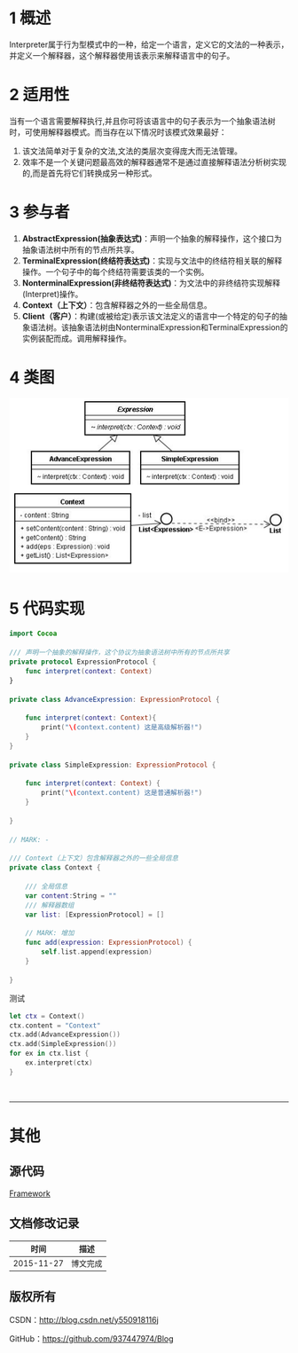 # 1 概述

Interpreter属于行为型模式中的一种，给定一个语言，定义它的文法的一种表示，并定义一个解释器，这个解释器使用该表示来解释语言中的句子。

# 2 适用性

当有一个语言需要解释执行,并且你可将该语言中的句子表示为一个抽象语法树时，可使用解释器模式。而当存在以下情况时该模式效果最好：

1. 该文法简单对于复杂的文法,文法的类层次变得庞大而无法管理。
2. 效率不是一个关键问题最高效的解释器通常不是通过直接解释语法分析树实现的,而是首先将它们转换成另一种形式。

# 3 参与者

1. **AbstractExpression(抽象表达式)**：声明一个抽象的解释操作，这个接口为抽象语法树中所有的节点所共享。
2. **TerminalExpression(终结符表达式)**：实现与文法中的终结符相关联的解释操作。一个句子中的每个终结符需要该类的一个实例。
3. **NonterminalExpression(非终结符表达式)**：为文法中的非终结符实现解释(Interpret)操作。
4. **Context（上下文）**：包含解释器之外的一些全局信息。
5. **Client（客户）**：构建(或被给定)表示该文法定义的语言中一个特定的句子的抽象语法树。该抽象语法树由NonterminalExpression和TerminalExpression的实例装配而成。调用解释操作。

# 4 类图

![DDl-1](https://raw.githubusercontent.com/937447974/Blog/master/Resources/2015112713.png)

# 5 代码实现

```swift
import Cocoa

/// 声明一个抽象的解释操作，这个协议为抽象语法树中所有的节点所共享
private protocol ExpressionProtocol {    
    func interpret(context: Context)    
}

private class AdvanceExpression: ExpressionProtocol {
    
    func interpret(context: Context){
        print("\(context.content) 这是高级解析器!")
    }
}

private class SimpleExpression: ExpressionProtocol {
    
    func interpret(context: Context) {
        print("\(context.content) 这是普通解析器!")
    }
    
}

// MARK: -

/// Context（上下文）包含解释器之外的一些全局信息
private class Context {
    
    /// 全局信息
    var content:String = ""
    /// 解释器数组
    var list: [ExpressionProtocol] = []
    
    // MARK: 增加
    func add(expression: ExpressionProtocol) {
        self.list.append(expression)
    }
    
}
```

测试

```swift
let ctx = Context()
ctx.content = "Context"
ctx.add(AdvanceExpression())
ctx.add(SimpleExpression())
for ex in ctx.list {
	ex.interpret(ctx)
}
```

&#160;

----------

# 其他

## 源代码

[Framework](https://github.com/937447974/Framework)

## 文档修改记录

| 时间 | 描述 |
| ---- | ---- |
| 2015-11-27 | 博文完成 |

## 版权所有

CSDN：http://blog.csdn.net/y550918116j

GitHub：https://github.com/937447974/Blog